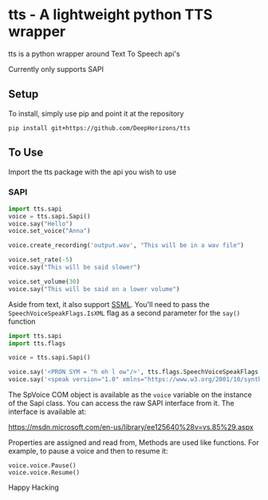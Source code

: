 tts - A lightweight python TTS wrapper
======================================
tts is a python wrapper around Text To Speech api's

Currently only supports SAPI

Setup
-----
To install, simply use pip and point it at the repository

```
pip install git+https://github.com/DeepHorizons/tts
```

To Use
------
Import the tts package with the api you wish to use

### SAPI
```python
import tts.sapi
voice = tts.sapi.Sapi()
voice.say("Hello")
voice.set_voice("Anna")

voice.create_recording('output.wav', "This will be in a wav file")

voice.set_rate(-5)
voice.say("This will be said slower")

voice.set_volume(30)
voice.say("This will be said on a lower volume")
```

Aside from text, it also support [SSML](https://docs.microsoft.com/en-us/cortana/skills/speech-synthesis-markup-language). You'll need to pass the `SpeechVoiceSpeakFlags.IsXML` flag as a second parameter for the `say()` function
```python
import tts.sapi
import tts.flags

voice = tts.sapi.Sapi()

voice.say('<PRON SYM = "h eh l ow"/>', tts.flags.SpeechVoiceSpeakFlags.IsXML)
voice.say('<speak version="1.0" xmlns="https://www.w3.org/2001/10/synthesis" xml:lang="en-US"><phoneme alphabet="sapi" ph="w er 1 l d"></phoneme></speak>', tts.flags.SpeechVoiceSpeakFlags.IsXML)
```


The SpVoice COM object is available as the `voice` variable on the instance of the Sapi class.
You can access the raw SAPI interface from it.
The interface is available at:

https://msdn.microsoft.com/en-us/library/ee125640%28v=vs.85%29.aspx

Properties are assigned and read from, Methods are used like functions.
For example, to pause a voice and then to resume it:
```
voice.voice.Pause()
voice.voice.Resume()
```

Happy Hacking
